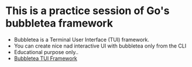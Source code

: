 # This is a practice session of Go's bubbletea framework

- Bubbletea is a Terminal User Interface (TUI) framework.
- You can create nice nad interactive UI with bubbletea only from the CLI
- Educational purpose only..
- [Bubbletea TUI Framework](https://github,com/charmbracelet/bubbletea)
